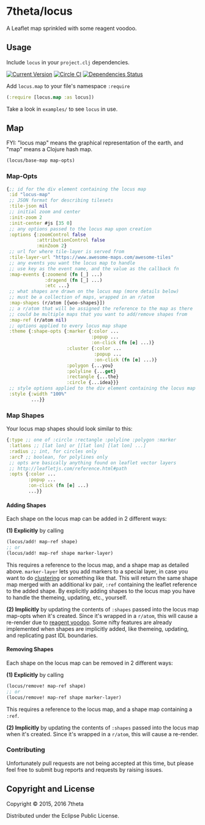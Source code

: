 # 7theta/locus

A Leaflet map sprinkled with some reagent voodoo.

## Usage

Include `locus` in your `project.clj` dependencies.

[![Current Version](https://img.shields.io/clojars/v/com.7theta/locus.svg)](https://clojars.org/com.7theta/locus)
[![Circle CI](https://circleci.com/gh/7theta/locus.svg?style=shield)](https://circleci.com/gh/7theta/locus)
[![Dependencies Status](https://jarkeeper.com/7theta/locus/status.svg)](https://jarkeeper.com/7theta/locus)

Add `locus.map` to your file's namespace `:require`

```clojure
(:require [locus.map :as locus])
```

Take a look in `examples/` to see `locus` in use.

## Map

FYI: "locus map" means the graphical representation of the earth, 
      and "map" means a Clojure hash map.

```clojure
(locus/base-map map-opts)
```

### Map-Opts
```clojure
{;; id for the div element containing the locus map
 :id "locus-map"
 ;; JSON format for describing tilesets
 :tile-json nil
 ;; initial zoom and center
 :init-zoom 2
 :init-center #js [35 0]
 ;; any options passed to the locus map upon creation
 :options {:zoomControl false
           :attributionControl false
           :minZoom 2}
 ;; url for where tile-layer is served from
 :tile-layer-url "https://www.awesome-maps.com/awesome-tiles"
 ;; any events you want the locus map to handle
 ;; use key as the event name, and the value as the callback fn
 :map-events {:zoomend (fn [_] ...)
              :dragend (fn [_] ...)
              :etc ...}
 ;; what shapes are drawn on the locus map (more details below)
 ;; must be a collection of maps, wrapped in an r/atom
 :map-shapes (r/atom [{woo-shapes}])
 ;; a r/atom that will be assigned the reference to the map as there
 ;; could be multiple maps that you want to add/remove shapes from
 :map-ref (r/atom nil)
 ;; options applied to every locus map shape
 :theme {:shape-opts {:marker {:color ...
 							   :popup ...
 							   :on-click (fn [e] ...)}
	                  :cluster {:color ...
	                  			:popup ...
 							    :on-click (fn [e] ...)}
	                  :polygon {...you}
	                  :polyline {...get}
	                  :rectangle {...the}
	                  :circle {...idea}}}
 ;; style options applied to the div element containing the locus map
 :style {:width "100%"
         ...}}
```

### Map Shapes

Your locus map shapes should look similar to this:
```clojure
{:type ;; one of :circle :rectangle :polyline :polygon :marker
 :latlons ;; [lat lon] or [[lat lon] [lat lon] ...]
 :radius ;; int, for circles only
 :arc? ;; boolean, for polylines only
 ;; opts are basically anything found on leaflet vector layers
 ;; http://leafletjs.com/reference.html#path
 :opts {:color ...
 	    :popup ...
	    :on-click (fn [e] ...)
	    ...}}
```

#### Adding Shapes

Each shape on the locus map can be added in 2 different ways:

**(1) Explicitly** by calling 
```clojure
(locus/add! map-ref shape)
;; or
(locus/add! map-ref shape marker-layer)
```
This requires a reference to the locus map, and a shape map as detailed above. `marker-layer` lets you add markers to a special layer, in case you want to do [clustering](https://github.com/Leaflet/Leaflet.markercluster) or something like that. This will return the same shape map merged with an additional kv pair, `:ref` containing the leaflet reference to the added shape. By explicitly adding shapes to the locus map you have to handle the themeing, updating, etc., yourself.

**(2) Implicitly** by updating the contents of `:shapes` passed into the locus map map-opts when it's created. Since it's wrapped in a `r/atom`, this will cause a re-render due to [reagent voodoo](https://github.com/reagent-project/reagent#examples). Some nifty features are already implemented when shapes are implicitly added, like themeing, updating, and replicating past IDL boundaries.

#### Removing Shapes

Each shape on the locus map can be removed in 2 different ways:

**(1) Explicitly** by calling 
```clojure
(locus/remove! map-ref shape)
;; or
(locus/remove! map-ref shape marker-layer)
```
This requires a reference to the locus map, and a shape map containing a `:ref`.

**(2) Implicitly** by updating the contents of `:shapes` passed into the locus map when it's created. Since it's wrapped in a `r/atom`, this will cause a re-render.

### Contributing

Unfortunately pull requests are not being accepted at this time, but
please feel free to submit bug reports and requests by raising issues.

## Copyright and License

Copyright © 2015, 2016 7theta

Distributed under the Eclipse Public License.


